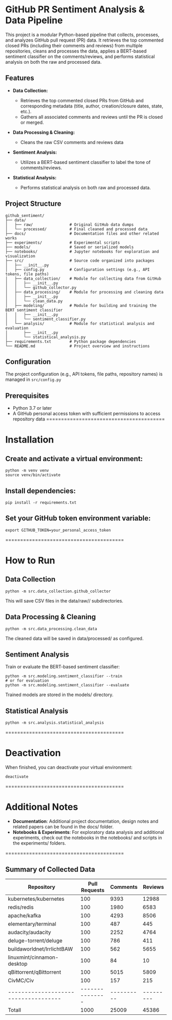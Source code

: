 # GitHub PR Sentiment Analysis & Data Pipeline

This project is a modular Python-based pipeline that collects, processes, and analyzes GitHub pull request (PR) data. It retrieves the top commented closed PRs (including their comments and reviews) from multiple repositories, cleans and processes the data, applies a BERT-based sentiment classifier on the comments/reviews, and performs statistical analysis on both the raw and processed data.

## Features

- **Data Collection:**  
  - Retrieves the top commented closed PRs from GitHub and corresponding metadata (title, author, creation/closure dates, state, etc.).
  - Gathers all associated comments and reviews until the PR is closed or merged.

- **Data Processing & Cleaning:**  
  - Cleans the raw CSV comments and reviews data

- **Sentiment Analysis:**  
  - Utilizes a BERT-based sentiment classifier to label the tone of comments/reviews.

- **Statistical Analysis:**  
  - Performs statistical analysis on both raw and processed data.

## Project Structure
```
github_sentiment/
├── data/
│   ├── raw/                # Original GitHub data dumps
│   └── processed/          # Final cleaned and processed data
├── docs/                   # Documentation files and other related works
├── experiments/            # Experimental scripts
├── models/                 # Saved or serialized models
├── notebooks/              # Jupyter notebooks for exploration and visualization
├── src/                    # Source code organized into packages
│   ├── __init__.py
│   ├── config.py           # Configuration settings (e.g., API tokens, file paths)
│   ├── data_collection/    # Module for collecting data from GitHub
│   │   ├── __init__.py
│   │   └── github_collector.py
│   ├── data_processing/    # Module for processing and cleaning data
│   │   ├── __init__.py
│   │   └── clean_data.py
│   ├── modeling/           # Module for building and training the BERT sentiment classifier
│   │   ├── __init__.py
│   │   └── sentiment_classifier.py
│   └── analysis/           # Module for statistical analysis and evaluation
│       ├── __init__.py
│       └── statistical_analysis.py
├── requirements.txt        # Python package dependencies
└── README.md               # Project overview and instructions
```

## Configuration
The project configuration (e.g., API tokens, file paths, repository names) is managed in `src/config.py`

## Prerequisites
- Python 3.7 or later
- A GitHub personal access token with sufficient permissions to access repository data
========================================
# Installation

## Create and activate a virtual environment:
``` 
python -m venv venv
source venv/bin/activate
```
## Install dependencies:
```
pip install -r requirements.txt
```

## Set your GitHub token environment variable:
```
export GITHUB_TOKEN=your_personal_access_token
```
========================================
# How to Run
## Data Collection
```
python -m src.data_collection.github_collector

```
This will save CSV files in the data/raw/<repository>/ subdirectories.

## Data Processing & Cleaning
```
python -m src.data_processing.clean_data
```
The cleaned data will be saved in data/processed/ as configured.

## Sentiment Analysis
Train or evaluate the BERT-based sentiment classifier:
```
python -m src.modeling.sentiment_classifier --train
# or for evaluation
python -m src.modeling.sentiment_classifier --evaluate
```
Trained models are stored in the models/ directory.

## Statistical Analysis
```
python -m src.analysis.statistical_analysis
```
========================================
# Deactivation
When finished, you can deactivate your virtual environment:
```
deactivate
```
========================================
# Additional Notes
- **Documentation**: Additional project documentation, design notes and related papers can be found in the docs/ folder.
- **Notebooks & Experiments**: For exploratory data analysis and additional experiments, check out the notebooks in the notebooks/ and scripts in the experiments/ folders.

========================================
## Summary of Collected Data

| Repository                         | Pull Requests | Comments | Reviews |
|------------------------------------|---------------|----------|---------|
| kubernetes/kubernetes              | 100           | 9393     | 12988   |
| redis/redis                        | 100           | 1980     | 6583    |
| apache/kafka                       | 100           | 4293     | 8506    |
| elementary/terminal                | 100           | 487      | 445     |
| audacity/audacity                  | 100           | 2252     | 4764    |
| deluge-torrent/deluge              | 100           | 786      | 411     |
| buildaworldnet/IrrlichtBAW         | 100           | 562      | 5655    |
| linuxmint/cinnamon-desktop         | 100           | 84       | 10      |
| qBittorrent/qBittorrent            | 100           | 5015     | 5809    |
| CivMC/Civ                          | 100           | 157      | 215     |
|------------------------------------|---------------|----------|---------|  
|Totall                              | 1000          | 25009    | 45386   |


